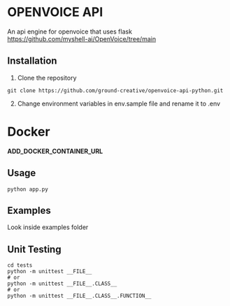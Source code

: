 # OPENVOICE API

An api engine for openvoice that uses flask<br />
https://github.com/myshell-ai/OpenVoice/tree/main

## Installation

1) Clone the repository
```
git clone https://github.com/ground-creative/openvoice-api-python.git
```

2) Change environment variables in env.sample file and rename it to .env

# Docker

__ADD_DOCKER_CONTAINER_URL__

## Usage

```
python app.py
```

## Examples

Look inside examples folder

## Unit Testing

```
cd tests
python -m unittest __FILE__
# or
python -m unittest __FILE__.CLASS__
# or
python -m unittest __FILE__.CLASS__.FUNCTION__
```
